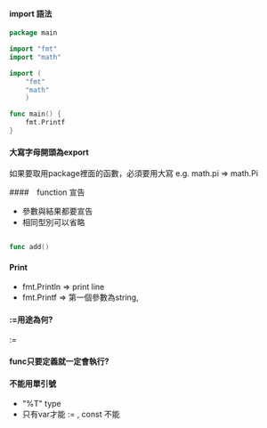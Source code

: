 #### import 語法
```go
package main

import "fmt"
import "math"

import (
    "fmt"
    "math"
    )

func main() {
    fmt.Printf
}

```

#### 大寫字母開頭為export 
如果要取用package裡面的函數，必須要用大寫
e.g. math.pi => math.Pi

####　function 宣告
- 參數與結果都要宣告
- 相同型別可以省略

```go

func add()


```

#### Print
- fmt.Println => print line
- fmt.Printf => 第一個參數為string, 


#### :=用途為何?
:=

#### func只要定義就一定會執行?

#### 不能用單引號

- "%T" type
- 只有var才能 := , const 不能
